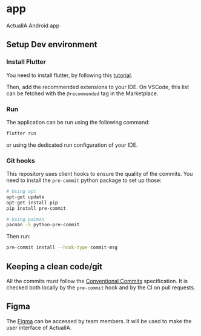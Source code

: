 # app
ActualIA Android app

## Setup Dev environment


### Install Flutter

You need to install flutter, by following this [tutorial](https://docs.flutter.dev/get-started/install).

Then, add the recommended extensions to your IDE. On VSCode, this list can be fetched with the `@recommended` tag in the Marketplace.

### Run

The application can be run using the following command:

```sh
flutter run
```

or using the dedicated run configuration of your IDE.

### Git hooks

This repository uses client hooks to ensure the quality of the commits. You need to install the `pre-commit` python package to set up those:

```sh
# Using apt
apt-get update
apt-get install pip
pip install pre-commit

# Using pacman
pacman -S python-pre-commit
```

Then run:

```sh
pre-commit install --hook-type commit-msg
```

## Keeping a clean code/git

All the commits must follow the [Conventional Commits](https://www.conventionalcommits.org/en/v1.0.0/) specification. It is checked both locally by the `pre-commit` hook and by the CI on pull requests.

## Figma

The [Figma](https://www.figma.com/files/project/216524201) can be accessed by team members. It will be used to make the user interface of ActualIA.
